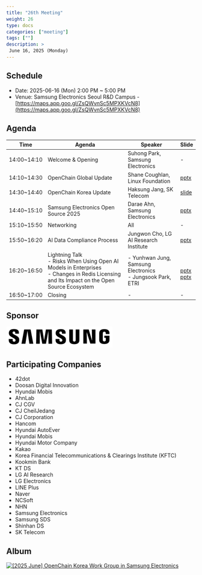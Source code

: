 ```yaml
---
title: "26th Meeting"
weight: 26
type: docs
categories: ["meeting"]
tags: [""]
description: >
 June 16, 2025 (Monday)
---
```


## Schedule

* Date: 2025-06-16 (Mon) 2:00 PM ~ 5:00 PM
* Venue: Samsung Electronics Seoul R&D Campus - [https://maps.app.goo.gl/ZsQWvnSc5MPXKVcN8](https://maps.app.goo.gl/ZsQWvnSc5MPXKVcN8)

## Agenda

| Time         | Agenda                                                                 | Speaker                                      | Slide |
|--------------|-----------------------------------------------------------------------|----------------------------------------------|-------|
| 14:00~14:10  | Welcome & Opening                                                     | Suhong Park, Samsung Electronics             | -     |
| 14:10~14:30  | OpenChain Global Update                                               | Shane Coughlan, Linux Foundation             | [pptx](../../../slides/korea-wg-2025-06.pptx)   |
| 14:30~14:40  | OpenChain Korea Update                                                | Haksung Jang, SK Telecom                    | [slide](https://gamma.app/docs/25-2-Update-p2oogyv44st07nj)    |
| 14:40~15:10  | Samsung Electronics Open Source 2025     | Darae Ahn, Samsung Electronics               | [pptx](../../../slides/삼성전자_오픈소스2025_안다래.pptx)   |
| 15:10~15:50  | Networking                                                           | All                                          | -     |
| 15:50~16:20  | AI Data Compliance Process                                            | Jungwon Cho, LG AI Research Institute        | [pptx](../../../slides/AI_Compliance_LG_AI_Research_0613.pdf)    |
| 16:20~16:50  | Lightning Talk  <br> - Risks When Using Open AI Models in Enterprises <br> - Changes in Redis Licensing and Its Impact on the Open Source Ecosystem |  - Yunhwan Jung, Samsung Electronics<br>  - Jungsook Park, ETRI | <br> [pptx](../../../slides/오픈AI모델리스크_오픈체인KWG_250616.pptx) <br> [pptx](../../../slides/OpenChain-KWG-Redis라이선스변화-20250616-R2.pdf)  |
| 16:50~17:00 | Closing | - | - |

## Sponsor

![](../../../images/content/about/logo/samsung.png)


## Participating Companies

- 42dot  
- Doosan Digital Innovation  
- Hyundai Mobis  
- AhnLab  
- CJ CGV  
- CJ CheilJedang  
- CJ Corporation  
- Hancom  
- Hyundai AutoEver  
- Hyundai Mobis  
- Hyundai Motor Company  
- Kakao  
- Korea Financial Telecommunications & Clearings Institute (KFTC)  
- Kookmin Bank  
- KT DS  
- LG AI Research  
- LG Electronics  
- LINE Plus  
- Naver  
- NCSoft  
- NHN  
- Samsung Electronics  
- Samsung SDS  
- Shinhan DS  
- SK Telecom


## Album

<a data-flickr-embed="true" href="https://www.flickr.com/photos/198570149@N05/albums/72177720327000879" title="[2025 June] OpenChain Korea Work Group in Samsung Electronics"><img src="https://live.staticflickr.com/65535/54601376288_9379ecd7ec_b.jpg" width="1024" height="768" alt="[2025 June] OpenChain Korea Work Group in Samsung Electronics"/></a><script async src="//embedr.flickr.com/assets/client-code.js" charset="utf-8"></script>
